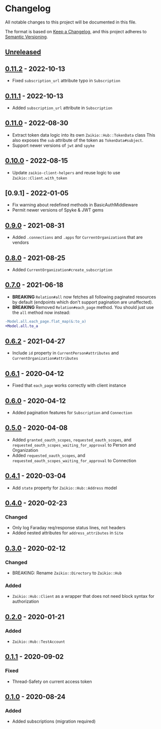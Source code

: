 # Changelog

All notable changes to this project will be documented in this file.

The format is based on [Keep a Changelog](https://keepachangelog.com/en/1.0.0/),
and this project adheres to [Semantic Versioning](https://semver.org/spec/v2.0.0.html).

## [Unreleased]

## [0.11.2] - 2022-10-13

* Fixed `subscription_url` attribute typo in `Subscription`

## [0.11.1] - 2022-10-13

* Added `subscription_url` attribute in `Subscription`

## [0.11.0] - 2022-08-30

* Extract token data logic into its own `Zaikio::Hub::TokenData` class
  This also exposes the `sub` attribute of the token as `TokenData#subject`.
* Support newer versions of `jwt` and `spyke`

## [0.10.0] - 2022-08-15

* Update `zaikio-client-helpers` and reuse logic to use `Zaikio::Client.with_token`

## [0.9.1] - 2022-01-05

* Fix warning about redefined methods in BasicAuthMiddleware
* Permit newer versions of Spyke & JWT gems

## [0.9.0] - 2021-08-31

* Added `.connections` and `.apps` for `CurrentOrganization`s that are vendors

## [0.8.0] - 2021-08-25

* Added `CurrentOrganization#create_subscription`

## [0.7.0] - 2021-06-18

* **BREAKING** `Relation#all` now fetches all following paginated resources by default
  (endpoints which don't support pagination are unaffected).
* **BREAKING** Removed `Relation#each_page` method. You should just use the `all` method now
  instead:

```diff
-Model.all.each_page.flat_map(&:to_a)
+Model.all.to_a
```

## [0.6.2] - 2021-04-27

* Include `id` property in `CurrentPerson#attributes` and `CurrentOrganization#attributes`

## [0.6.1] - 2020-04-12

* Fixed that `each_page` works correctly with client instance

## [0.6.0] - 2020-04-12

* Added pagination features for `Subscription` and `Connection`

## [0.5.0] - 2020-04-08

* Added `granted_oauth_scopes`, `requested_oauth_scopes`, and `requested_oauth_scopes_waiting_for_approval` to Person and Organization
* Added `requested_oauth_scopes`, and `requested_oauth_scopes_waiting_for_approval` to Connection

## [0.4.1] - 2020-03-04

* Add `state` property for `Zaikio::Hub::Address` model

## [0.4.0] - 2020-02-23

### Changed

* Only log Faraday req/response status lines, not headers
* Added nested attributes for `address_attributes` in `Site`

## [0.3.0] - 2020-02-12

### Changed

- BREAKING: Rename `Zaikio::Directory` to `Zaikio::Hub`

### Added

- `Zaikio::Hub::Client` as a wrapper that does not need block syntax for authorization

## [0.2.0] - 2020-01-21

### Added

- `Zaikio::Hub::TestAccount`

## [0.1.1] - 2020-09-02

### Fixed
- Thread-Safety on current access token

## [0.1.0] - 2020-08-24

### Added
- Added subscriptions (migration required)

[Unreleased]: https://github.com/zaikio/zaikio-hub-ruby/compare/v0.11.2..HEAD
[0.11.2]: https://github.com/zaikio/zaikio-hub-ruby/compare/v0.11.1..v0.11.2
[0.11.1]: https://github.com/zaikio/zaikio-hub-ruby/compare/v0.11.0..v0.11.1
[0.11.0]: https://github.com/zaikio/zaikio-hub-ruby/compare/v0.10.0..v0.11.0
[0.10.0]: https://github.com/zaikio/zaikio-hub-ruby/compare/v0.9.0..v0.10.0
[0.9.0]: https://github.com/zaikio/zaikio-hub-ruby/compare/v0.8.0..v0.9.0
[0.8.0]: https://github.com/zaikio/zaikio-hub-ruby/compare/v0.7.0..v0.8.0
[0.7.0]: https://github.com/zaikio/zaikio-hub-ruby/compare/v0.6.2..v0.7.0
[0.6.2]: https://github.com/zaikio/zaikio-hub-ruby/compare/v0.6.1..v0.6.2
[0.6.1]: https://github.com/zaikio/zaikio-hub-ruby/compare/v0.6.0..v0.6.1
[0.6.0]: https://github.com/zaikio/zaikio-hub-ruby/compare/v0.5.0..v0.6.0
[0.5.0]: https://github.com/zaikio/zaikio-hub-ruby/compare/v0.4.1..v0.5.0
[0.4.1]: https://github.com/zaikio/zaikio-hub-ruby/compare/v0.4.0...v0.4.1
[0.4.0]: https://github.com/zaikio/zaikio-hub-ruby/compare/v0.3.0...v0.4.0
[0.3.0]: https://github.com/zaikio/zaikio-hub-ruby/compare/v0.2.0...v.0.3.0
[0.2.0]: https://github.com/zaikio/zaikio-hub-ruby/compare/v0.1.1...v.0.2.0
[0.1.1]: https://github.com/zaikio/zaikio-hub-ruby/compare/5c6cb4dbcac316733560ddb2b1e13b53e55eb66e...v0.1.1
[0.1.0]: https://github.com/zaikio/zaikio-hub-ruby/compare/d149fb4c0abe6005f123def3952d2dd2ef6404bb...29889d8a6a496542a81e05688da2a46cf4c44188
